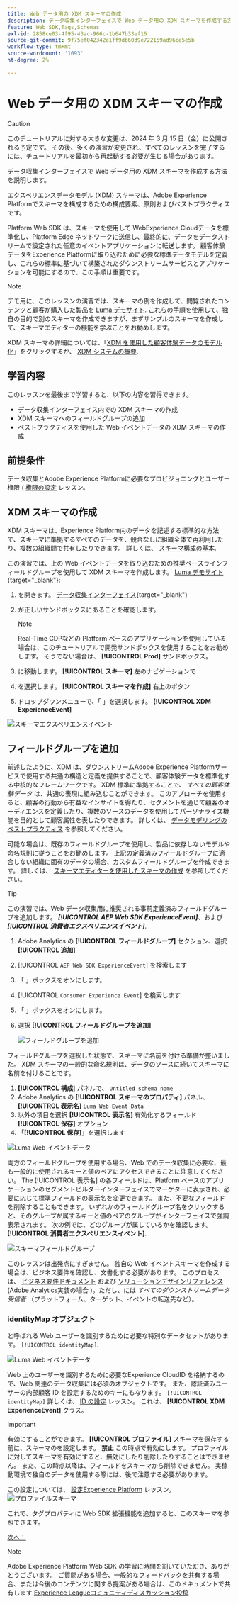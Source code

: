 ```yaml
---
title: Web データ用の XDM スキーマの作成
description: データ収集インターフェイスで Web データ用の XDM スキーマを作成する方法を説明します。 このレッスンは、「 Adobe Experience Cloudと Web SDK の実装」チュートリアルの一部です。
feature: Web SDK,Tags,Schemas
exl-id: 2858ce03-4f95-43ac-966c-1b647b33ef16
source-git-commit: 9f75ef042342e1ff9db6039e722159ad96ce5e5b
workflow-type: tm+mt
source-wordcount: '1093'
ht-degree: 2%

---
```


# Web データ用の XDM スキーマの作成


>[!CAUTION]
>
>このチュートリアルに対する大きな変更は、2024 年 3 月 15 日（金）に公開される予定です。 その後、多くの演習が変更され、すべてのレッスンを完了するには、チュートリアルを最初から再起動する必要が生じる場合があります。

データ収集インターフェイスで Web データ用の XDM スキーマを作成する方法を説明します。

エクスペリエンスデータモデル (XDM) スキーマは、Adobe Experience Platformでスキーマを構成するための構成要素、原則およびベストプラクティスです。

Platform Web SDK は、スキーマを使用して WebExperience Cloudデータを標準化し、Platform Edge ネットワークに送信し、最終的に、データをデータストリームで設定された任意のイベントアプリケーションに転送します。 顧客体験データをExperience Platformに取り込むために必要な標準データモデルを定義し、これらの標準に基づいて構築されたダウンストリームサービスとアプリケーションを可能にするので、この手順は重要です。

>[!NOTE]
>
> デモ用に、このレッスンの演習では、スキーマの例を作成して、閲覧されたコンテンツと顧客が購入した製品を [Luma デモサイト](https://luma.enablementadobe.com/content/luma/us/en.html). これらの手順を使用して、独自の目的で別のスキーマを作成できますが、まずサンプルのスキーマを作成して、スキーマエディターの機能を学ぶことをお勧めします。

XDM スキーマの詳細については、「[XDM を使用した顧客体験データのモデル化](https://experienceleague.adobe.com/?recommended=ExperiencePlatform-D-1-2021.1.xdm&amp;lang=ja)」をクリックするか、 [XDM システムの概要](https://experienceleague.adobe.com/docs/experience-platform/xdm/home.html?lang=ja).

## 学習内容

このレッスンを最後まで学習すると、以下の内容を習得できます。

* データ収集インターフェイス内での XDM スキーマの作成
* XDM スキーマへのフィールドグループの追加
* ベストプラクティスを使用した Web イベントデータの XDM スキーマの作成

## 前提条件

データ収集とAdobe Experience Platformに必要なプロビジョニングとユーザー権限 ( [権限の設定](configure-permissions.md) レッスン。

## XDM スキーマの作成

XDM スキーマは、Experience Platform内のデータを記述する標準的な方法で、スキーマに準拠するすべてのデータを、競合なしに組織全体で再利用したり、複数の組織間で共有したりできます。 詳しくは、 [スキーマ構成の基本](https://experienceleague.adobe.com/docs/experience-platform/xdm/schema/composition.html?lang=ja).

この演習では、上の Web イベントデータを取り込むための推奨ベースラインフィールドグループを使用して XDM スキーマを作成します。 [Luma デモサイト](https://luma.enablementadobe.com/content/luma/us/en.html){target="_blank"}:

1. を開きます。 [データ収集インターフェイス](https://launch.adobe.com/){target="_blank"}
1. が正しいサンドボックスにあることを確認します。

   >[!NOTE]
   >
   >Real-Time CDPなどの Platform ベースのアプリケーションを使用している場合は、このチュートリアルで開発サンドボックスを使用することをお勧めします。 そうでない場合は、 **[!UICONTROL Prod]** サンドボックス。

1. に移動します。 **[!UICONTROL スキーマ]** 左のナビゲーションで
1. を選択します。 **[!UICONTROL スキーマを作成]** 右上のボタン
1. ドロップダウンメニューで、「 」を選択します。 **[!UICONTROL XDM ExperienceEvent]**

![スキーマエクスペリエンスイベント](assets/schema-XDM-experience-event.jpg)

## フィールドグループを追加

前述したように、XDM は、ダウンストリームAdobe Experience Platformサービスで使用する共通の構造と定義を提供することで、顧客体験データを標準化する中核的なフレームワークです。 XDM 標準に準拠することで、 _すべての顧客体験データ_ は、共通の表現に組み込むことができます。 このアプローチを使用すると、顧客の行動から有益なインサイトを得たり、セグメントを通じて顧客のオーディエンスを定義したり、複数のソースのデータを使用してパーソナライズ機能を目的として顧客属性を表したりできます。 詳しくは、 [データモデリングのベストプラクティス](https://experienceleague.adobe.com/docs/experience-platform/xdm/schema/best-practices.html?lang=en) を参照してください。

可能な場合は、既存のフィールドグループを使用し、製品に依存しないモデルや命名規則に従うことをお勧めします。 上記の定義済みフィールドグループに適合しない組織に固有のデータの場合、カスタムフィールドグループを作成できます。 詳しくは、 [スキーマエディターを使用したスキーマの作成](https://experienceleague.adobe.com/docs/experience-platform/xdm/tutorials/create-schema-ui.html?lang=en#create) を参照してください。

>[!TIP]
> 
>この演習では、Web データ収集用に推奨される事前定義済みフィールドグループを追加します。 _**[!UICONTROL AEP Web SDK ExperienceEvent]**_、および _**[!UICONTROL 消費者エクスペリエンスイベント]**_.

1. Adobe Analytics の **[!UICONTROL フィールドグループ]** セクション、選択 **[!UICONTROL 追加]**
1. [!UICONTROL `AEP Web SDK ExperienceEvent`] を検索します
1. 「 」ボックスをオンにします。
1. [!UICONTROL `Consumer Experience Event`] を検索します
1. 「 」ボックスをオンにします。
1. 選択 **[!UICONTROL フィールドグループを追加]**

   ![フィールドグループを追加](assets/schema-add-field-group.jpg)

フィールドグループを選択した状態で、スキーマに名前を付ける準備が整いました。 XDM スキーマの一般的な命名規則は、データのソースに続いてスキーマに名前を付けることです。

1. **[!UICONTROL 構成**] パネルで、 `Untitled schema name`
1. Adobe Analytics の **[!UICONTROL スキーマのプロパティ]** パネル、 **[!UICONTROL 表示名]** `Luma Web Event Data`
1. 以外の項目を選択 **[!UICONTROL 表示名]** 有効化するフィールド **[!UICONTROL 保存]** オプション
1. 「**[!UICONTROL 保存]**」を選択します

![Luma Web イベントデータ](assets/schema-luma-web-event-data.png)

両方のフィールドグループを使用する場合、Web でのデータ収集に必要な、最も一般的に使用されるキーと値のペアにアクセスできることに注意してください。 The [!UICONTROL 表示名] の各フィールドは、Platform ベースのアプリケーションのセグメントビルダーインターフェイスでマーケターに表示され、必要に応じて標準フィールドの表示名を変更できます。 また、不要なフィールドを削除することもできます。 いずれかのフィールドグループ名をクリックすると、そのグループが属するキーと値のペアのグループがインターフェイスで強調表示されます。 次の例では、どのグループが属しているかを確認します。 **[!UICONTROL 消費者エクスペリエンスイベント]**.

![スキーマフィールドグループ](assets/schema-consumer-experience-event.jpg)

このレッスンは出発点にすぎません。 独自の Web イベントスキーマを作成する場合は、ビジネス要件を確認し、文書化する必要があります。 このプロセスは、 [ビジネス要件ドキュメント](https://experienceleague.adobe.com/docs/analytics-learn/tutorials/implementation/implementation-basics/creating-a-business-requirements-document.html?lang=ja) および [ソリューションデザインリファレンス](https://experienceleague.adobe.com/docs/analytics-learn/tutorials/implementation/implementation-basics/creating-and-maintaining-an-sdr.html?lang=ja) (Adobe Analytics実装の場合 )。ただし、には _すべてのダウンストリームデータ受信者_ （プラットフォーム、ターゲット、イベントの転送先など）。


### identityMap オブジェクト

と呼ばれる Web ユーザーを識別するために必要な特別なデータセットがあります。 `[!UICONTROL identityMap]`.

![Luma Web イベントデータ](assets/schema-identityMap.png)

Web 上のユーザーを識別するために必要なExperience CloudID を格納するので、Web 関連のデータ収集には必須のオブジェクトです。 また、認証済みユーザーの内部顧客 ID を設定するためのキーにもなります。 `[!UICONTROL identityMap]` 詳しくは、 [ID の設定](configure-identities.md) レッスン。 これは、 **[!UICONTROL XDM ExperienceEvent]** クラス。


>[!IMPORTANT]
>
> 有効にすることができます。 **[!UICONTROL プロファイル]** スキーマを保存する前に、スキーマのを設定します。 **禁止** この時点で有効にします。 プロファイルに対してスキーマを有効にすると、無効にしたり削除したりすることはできません。 また、この時点以降は、フィールドをスキーマから削除できません。 実稼動環境で独自のデータを使用する際には、後で注意する必要があります。
>
>この設定については、 [設定Experience Platform](setup-experience-platform.md) レッスン。
>![プロファイルスキーマ](assets/schema-profile.png)

これで、タグプロパティに Web SDK 拡張機能を追加すると、このスキーマを参照できます。


[次へ： ](configure-identities.md)

>[!NOTE]
>
>Adobe Experience Platform Web SDK の学習に時間を割いていただき、ありがとうございます。 ご質問がある場合、一般的なフィードバックを共有する場合、または今後のコンテンツに関する提案がある場合は、このドキュメントで共有します [Experience Leagueコミュニティディスカッション投稿](https://experienceleaguecommunities.adobe.com/t5/adobe-experience-platform-launch/tutorial-discussion-implement-adobe-experience-cloud-with-web/td-p/444996)
